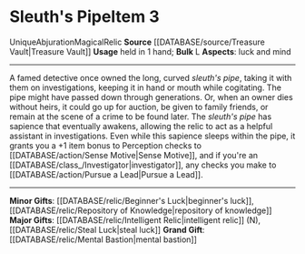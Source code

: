 ﻿---
bulk: L
id: '2409'
item_category: Relics
item_subcategory: Relic Seeds
level: '3'
name: Sleuth's Pipe
rarity: Unique
school: Abjuration
source: '[[DATABASE/source/Treasure Vault|Treasure Vault]]'
subcategory: relic
trait:
- '[[DATABASE/trait/Abjuration|Abjuration]]'
- '[[DATABASE/trait/Magical|Magical]]'
- '[[DATABASE/trait/Relic|Relic]]'
- '[[DATABASE/trait/Unique|Unique]]'
type: Item
usage: held in 1 hand

---
# Sleuth's Pipe<span class="item-type">Item 3</span>

<span class="trait-unique item-trait">Unique</span><span class="item-trait">Abjuration</span><span class="item-trait">Magical</span><span class="item-trait">Relic</span>
**Source** [[DATABASE/source/Treasure Vault|Treasure Vault]] 
**Usage** held in 1 hand; **Bulk** L
**Aspects**: luck and mind

---
A famed detective once owned the long, curved _sleuth's pipe_, taking it with them on investigations, keeping it in hand or mouth while cogitating. The pipe might have passed down through generations. Or, when an owner dies without heirs, it could go up for auction, be given to family friends, or remain at the scene of a crime to be found later. The _sleuth's pipe_ has sapience that eventually awakens, allowing the relic to act as a helpful assistant in investigations. Even while this sapience sleeps within the pipe, it grants you a +1 item bonus to Perception checks to [[DATABASE/action/Sense Motive|Sense Motive]], and if you're an [[DATABASE/class_/Investigator|investigator]], any checks you make to [[DATABASE/action/Pursue a Lead|Pursue a Lead]].

---
 **Minor Gifts**: [[DATABASE/relic/Beginner's Luck|beginner's luck]], [[DATABASE/relic/Repository of Knowledge|repository of knowledge]]
 **Major Gifts**: [[DATABASE/relic/Intelligent Relic|intelligent relic]] (N), [[DATABASE/relic/Steal Luck|steal luck]]
 **Grand Gift**: [[DATABASE/relic/Mental Bastion|mental bastion]]